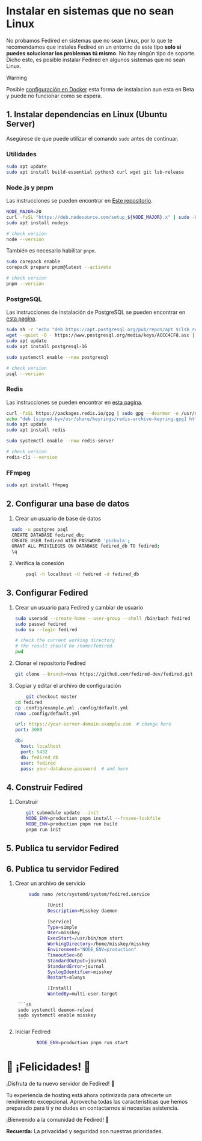 
# Instalar en sistemas que no sean Linux

No probamos Fedired en sistemas que no sean Linux, por lo que te recomendamos que instales Fedired en un entorno de este tipo **solo si puedes solucionar los problemas tú mismo**. No hay ningún tipo de soporte. Dicho esto, es posible instalar Fedired en algunos sistemas que no sean Linux.


> [!WARNING]
> 
>  Posible [configuración en Docker](https://github.com/fedired-dev/ordo/pkgs/container/ordo%2Fordo) esta forma de instalacion aun esta en Beta y puede no funcionar como se espera.



## 1. Instalar dependencias en Linux (Ubuntu Server)

Asegúrese de que puede utilizar el comando `sudo` antes de continuar.

### Utilidades

```sh
sudo apt update
sudo apt install build-essential python3 curl wget git lsb-release
```

### Node.js y pnpm

Las instrucciones se pueden encontrar en [Este repositorio](https://github.com/nodesource/distributions).

```sh
NODE_MAJOR=20
curl -fsSL "https://deb.nodesource.com/setup_${NODE_MAJOR}.x" | sudo -E bash -
sudo apt install nodejs

# check version
node --version
```

También es necesario habilitar `pnpm`.
```sh
sudo corepack enable
corepack prepare pnpm@latest --activate

# check version
pnpm --version
```

### PostgreSQL

Las instrucciones de instalación de PostgreSQL se pueden encontrar en [esta pagina](https://www.postgresql.org/download/).

```sh
sudo sh -c 'echo "deb https://apt.postgresql.org/pub/repos/apt $(lsb_release -cs)-pgdg main" > /etc/apt/sources.list.d/pgdg.list'
wget --quiet -O - https://www.postgresql.org/media/keys/ACCC4CF8.asc | sudo apt-key add -
sudo apt update
sudo apt install postgresql-16

sudo systemctl enable --now postgresql

# check version
psql --version
```


### Redis

Las instrucciones se pueden encontrar en [esta pagina](https://redis.io/docs/install/install-redis/).

```sh
curl -fsSL https://packages.redis.io/gpg | sudo gpg --dearmor -o /usr/share/keyrings/redis-archive-keyring.gpg
echo "deb [signed-by=/usr/share/keyrings/redis-archive-keyring.gpg] https://packages.redis.io/deb $(lsb_release -cs) main" | sudo tee /etc/apt/sources.list.d/redis.list
sudo apt update
sudo apt install redis

sudo systemctl enable --now redis-server

# check version
redis-cli --version
```

### FFmpeg

```sh
sudo apt install ffmpeg
```

## 2. Configurar una base de datos

1. Crear un usuario de base de datos
  ```sh
	sudo -u postgres psql
	CREATE DATABASE fedired_db;
	CREATE USER fedired WITH PASSWORD 'pichula';
	GRANT ALL PRIVILEGES ON DATABASE fedired_db TO fedired;
	\q
   ```

2. Verifica la conexión
    ```sh
		psql -h localhost -U fedired -d fedired_db

    ```


## 3. Configurar Fedired

1. Crear un usuario para Fedired y cambiar de usuario
   ```sh
   sudo useradd --create-home --user-group --shell /bin/bash fedired
   sudo passwd fedired
   sudo su --login fedired
   
   # check the current working directory
   # the result should be /home/fedired
   pwd
   ```
2. Clonar el repositorio Fedired
    ```sh
    git clone --branch=nvus https://github.com/fedired-dev/fedired.git
    ```
1. Copiar y editar el archivo de configuración
    ```sh
		git checkout master
    cd fedired
    cp .config/example.yml .config/default.yml
    nano .config/default.yml
    ```

    ```yaml
    url: https://your-server-domain.example.com  # change here
    port: 3000
    
    db:
      host: localhost
      port: 5432
      db: fedired_db
      user: fedired
      pass: your-database-password  # and here
    ```

## 4. Construir Fedired

1. Construir
    ```sh
		git submodule update --init
		NODE_ENV=production pnpm install --frozen-lockfile
		NODE_ENV=production pnpm run build
		pnpm run init
    ```


## 5. Publica tu servidor Fedired

## 6. Publica tu servidor Fedired

1. Crear un archivo de servicio
    ```sh
   		 sudo nano /etc/systemd/system/fedired.service
    ```

    ```sh
				[Unit]
				Description=Misskey daemon

				[Service]
				Type=simple
				User=misskey
				ExecStart=/usr/bin/npm start
				WorkingDirectory=/home/misskey/misskey
				Environment="NODE_ENV=production"
				TimeoutSec=60
				StandardOutput=journal
				StandardError=journal
				SyslogIdentifier=misskey
				Restart=always

				[Install]
				WantedBy=multi-user.target
    ```

		```sh
		sudo systemctl daemon-reload
		sudo systemctl enable misskey
		```


1. Iniciar Fedired
    ```sh
			NODE_ENV=production pnpm run start
    ```

# 🎉 ¡Felicidades! 🎉

¡Disfruta de tu nuevo servidor de Fedired! 🎈

Tu experiencia de hosting está ahora optimizada para ofrecerte un rendimiento excepcional. Aprovecha todas las características que hemos preparado para ti y no dudes en contactarnos si necesitas asistencia.

¡Bienvenido a la comunidad de Fedired! 🚀

**Recuerda:** La privacidad y seguridad son nuestras prioridades.
